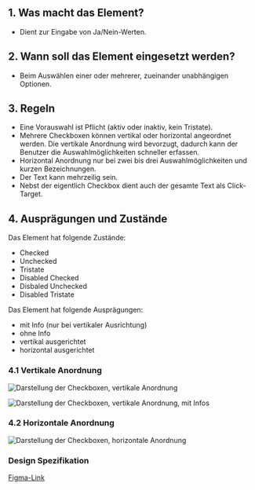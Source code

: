 ## 1. Was macht das Element?
*   Dient zur Eingabe von Ja/Nein-Werten.

## 2. Wann soll das Element eingesetzt werden?
*   Beim Auswählen einer oder mehrerer, zueinander unabhängigen Optionen.

## 3. Regeln
*   Eine Vorauswahl ist Pflicht (aktiv oder inaktiv, kein Tristate).
*   Mehrere Checkboxen können vertikal oder horizontal angeordnet werden. Die vertikale Anordnung wird bevorzugt, dadurch kann der Benutzer die Auswahlmöglichkeiten schneller erfassen.
*   Horizontal Anordnung nur bei zwei bis drei Auswahlmöglichkeiten und kurzen Bezeichnungen.
*   Der Text kann mehrzeilig sein.
*   Nebst der eigentlich Checkbox dient auch der gesamte Text als Click-Target.

## 4. Ausprägungen und Zustände

<label class="switch" style="display:none"><input type="checkbox"><span class="slider round"></span></label>


Das Element hat folgende Zustände:
*   Checked
*   Unchecked
*   Tristate
*   Disabled Checked
*   Disbaled Unchecked
*   Disabled Tristate

Das Element hat folgende Ausprägungen:
*   mit Info (nur bei vertikaler Ausrichtung)
*   ohne Info
*   vertikal ausgerichtet
*   horizontal ausgerichtet

### 4.1 Vertikale Anordnung
![Darstellung der Checkboxen, vertikale Anordnung](https://raw.githubusercontent.com/sbb-design-systems/design-system-mobile-documentation/doku-update/documentation/checkbox/images/ME13_Vertikal_default.png 'class: image light')

![Darstellung der Checkboxen, vertikale Anordnung, mit Infos](https://raw.githubusercontent.com/sbb-design-systems/design-system-mobile-documentation/doku-update/documentation/checkbox/images/ME13_Vertikal_ohne_Info.png 'class: image light')

### 4.2 Horizontale Anordnung
![Darstellung der Checkboxen, horizontale Anordnung](https://raw.githubusercontent.com/sbb-design-systems/design-system-mobile-documentation/doku-update/documentation/checkbox/images/ME13_Horizontal.png 'class: image light')

### Design Spezifikation
[Figma-Link](https://www.figma.com/file/WOtLIam1xwrqcgnAITsEhV/Design-System-Mobile?node-id=33%3A3356)